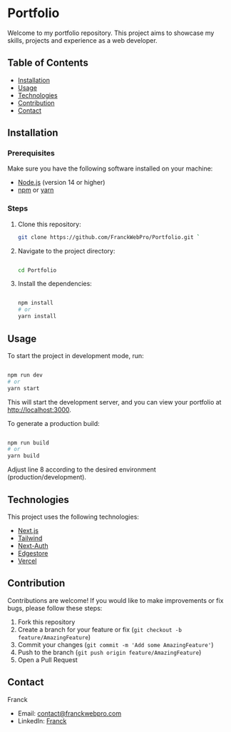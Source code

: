 # Portfolio

Welcome to my portfolio repository. This project aims to showcase my skills, projects and experience as a web developer.

## Table of Contents

- [Installation](#installation)
- [Usage](#usage)
- [Technologies](#technologies)
- [Contribution](#contribution)
- [Contact](#contact)

## Installation

### Prerequisites

Make sure you have the following software installed on your machine:

- [Node.js](https://nodejs.org/) (version 14 or higher)
- [npm](https://www.npmjs.com/) or [yarn](https://yarnpkg.com/)

### Steps

1. Clone this repository:

   ```bash
   git clone https://github.com/FranckWebPro/Portfolio.git `

1.  Navigate to the project directory:

    ```bash

    cd Portfolio

2.  Install the dependencies:

    ```bash

    npm install
    # or
    yarn install

Usage
-----

To start the project in development mode, run:

```bash

npm run dev
# or
yarn start

```

This will start the development server, and you can view your portfolio at <http://localhost:3000>.

To generate a production build:

```bash

npm run build
# or
yarn build

```

Adjust line 8 according to the desired environment (production/development).

Technologies
------------

This project uses the following technologies:

-   [Next.js](https://nextjs.org/docs)
-   [Tailwind](https://tailwindcss.com/docs/overflow)
-   [Next-Auth](https://authjs.dev/)
-   [Edgestore](https://edgestore.dev/)
-   [Vercel](https://vercel.com/home)

Contribution
------------

Contributions are welcome! If you would like to make improvements or fix bugs, please follow these steps:

1.  Fork this repository
2.  Create a branch for your feature or fix (`git checkout -b feature/AmazingFeature`)
3.  Commit your changes (`git commit -m 'Add some AmazingFeature'`)
4.  Push to the branch (`git push origin feature/AmazingFeature`)
5.  Open a Pull Request

Contact
-------

Franck

-   Email: contact@franckwebpro.com
-   LinkedIn: [Franck](https://www.linkedin.com/in/franck-galliod/)
